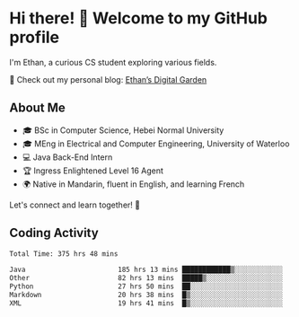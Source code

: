 # Hi there! 👋 Welcome to my GitHub profile  

I'm Ethan, a curious CS student exploring various fields.  

📌 Check out my personal blog: [Ethan’s Digital Garden](https://fortii2.github.io/)  

## About Me  
- 🎓 BSc in Computer Science, Hebei Normal University
- 🎓 MEng in Electrical and Computer Engineering, University of Waterloo
- 💻 Java Back-End Intern
- 🏆 Ingress Enlightened Level 16 Agent  
- 🌍 Native in Mandarin, fluent in English, and learning French  

Let's connect and learn together! 🚀  

## Coding Activity
<!--START_SECTION:waka-->

```txt
Total Time: 375 hrs 48 mins

Java                       185 hrs 13 mins ████████████▒░░░░░░░░░░░░   49.29 %
Other                      82 hrs 13 mins  █████▒░░░░░░░░░░░░░░░░░░░   21.88 %
Python                     27 hrs 50 mins  ██░░░░░░░░░░░░░░░░░░░░░░░   07.41 %
Markdown                   20 hrs 38 mins  █▒░░░░░░░░░░░░░░░░░░░░░░░   05.49 %
XML                        19 hrs 41 mins  █▒░░░░░░░░░░░░░░░░░░░░░░░   05.24 %
```

<!--END_SECTION:waka-->

